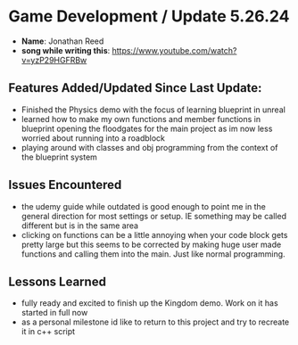 # Game Development / Update 5.26.24

- **Name**: Jonathan Reed
- **song while writing this**: https://www.youtube.com/watch?v=yzP29HGFRBw

## Features Added/Updated Since Last Update:

- Finished the Physics demo with the focus of learning blueprint in unreal
- learned how to make my own functions and member functions in blueprint opening the floodgates for the main project as im now less worried about running into a roadblock
- playing around with classes and obj programming from the context of the blueprint system

## Issues Encountered

- the udemy guide while outdated is good enough to point me in the general direction for most settings or setup. IE something may be called different but is in the same area
- clicking on functions can be a little annoying when your code block gets pretty large but this seems to be corrected by making huge user made functions and calling them into the main. Just like normal programming.

## Lessons Learned

- fully ready and excited to finish up the Kingdom demo. Work on it has started in full now
- as a personal milestone id like to return to this project and try to recreate it in c++ script
